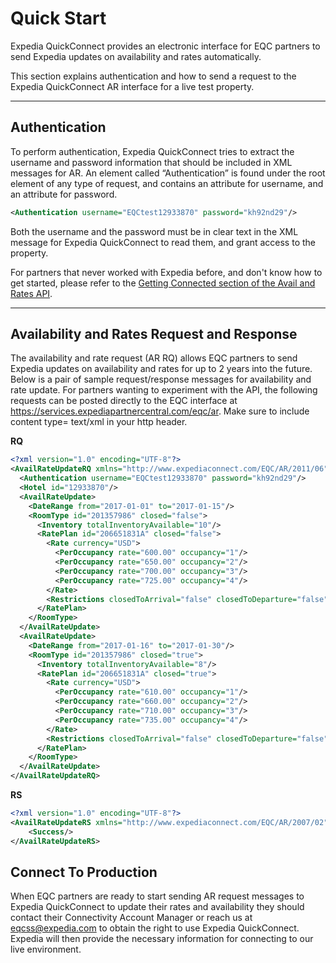 # Quick Start

Expedia QuickConnect provides an electronic interface for EQC partners to send Expedia updates on availability and rates automatically.

This section explains authentication and how to send a request to the Expedia QuickConnect AR interface for a live test property.

----

## Authentication

To perform authentication, Expedia QuickConnect tries to extract the username and password information that should be included in XML messages for AR. An element called “Authentication” is found under the root element of any type of request, and contains an attribute for username, and an attribute for password.

```xml
<Authentication username="EQCtest12933870" password="kh92nd29"/>
```

Both the username and the password must be in clear text in the XML message for Expedia QuickConnect to read them, and grant access to the property.

For partners that never worked with Expedia before, and don't know how to get started, please refer to the [Getting Connected section of the Avail and Rates API](/apis/availability-rates-restrictions-booking-and-reservations/expedia-quickconnect-avail-rates-api/guides.html#gettingconnected).

----

## Availability and Rates Request and Response

The availability and rate request (AR RQ) allows EQC partners to send Expedia updates on availability and rates for up to 2 years into the future. Below is a pair of sample request/response messages for availability and rate update. For partners wanting to experiment with the API, the following requests can be posted directly to the EQC interface at https://services.expediapartnercentral.com/eqc/ar. Make sure to include content type= text/xml in your http header.

**RQ**
```xml
<?xml version="1.0" encoding="UTF-8"?>
<AvailRateUpdateRQ xmlns="http://www.expediaconnect.com/EQC/AR/2011/06">
  <Authentication username="EQCtest12933870" password="kh92nd29"/>
  <Hotel id="12933870"/>
  <AvailRateUpdate>
    <DateRange from="2017-01-01" to="2017-01-15"/>
    <RoomType id="201357986" closed="false">
      <Inventory totalInventoryAvailable="10"/>
      <RatePlan id="206651831A" closed="false">
        <Rate currency="USD">
          <PerOccupancy rate="600.00" occupancy="1"/>
          <PerOccupancy rate="650.00" occupancy="2"/>
          <PerOccupancy rate="700.00" occupancy="3"/>
          <PerOccupancy rate="725.00" occupancy="4"/>
        </Rate>
        <Restrictions closedToArrival="false" closedToDeparture="false" minLOS="1" maxLOS="28"/>
      </RatePlan>
    </RoomType>
  </AvailRateUpdate>
  <AvailRateUpdate>
    <DateRange from="2017-01-16" to="2017-01-30"/>
    <RoomType id="201357986" closed="true">
      <Inventory totalInventoryAvailable="8"/>
      <RatePlan id="206651831A" closed="true">
        <Rate currency="USD">
          <PerOccupancy rate="610.00" occupancy="1"/>
          <PerOccupancy rate="660.00" occupancy="2"/>
          <PerOccupancy rate="710.00" occupancy="3"/>
          <PerOccupancy rate="735.00" occupancy="4"/>
        </Rate>
        <Restrictions closedToArrival="false" closedToDeparture="false" minLOS="1" maxLOS="28"/>
      </RatePlan>
    </RoomType>
  </AvailRateUpdate>
</AvailRateUpdateRQ>
```

**RS**
```xml
<?xml version="1.0" encoding="UTF-8"?>
<AvailRateUpdateRS xmlns="http://www.expediaconnect.com/EQC/AR/2007/02">
    <Success/>
</AvailRateUpdateRS>
```
## Connect To Production
When EQC partners are ready to start sending AR request messages to Expedia QuickConnect to update their rates and availability they should contact their Connectivity Account Manager or reach us at eqcss@expedia.com to obtain the right to use Expedia QuickConnect. Expedia will then provide the necessary information for connecting to our live environment.

